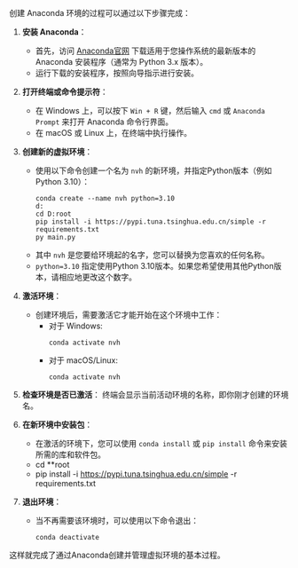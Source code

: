 创建 Anaconda 环境的过程可以通过以下步骤完成：

1. **安装 Anaconda**：
   - 首先，访问 [Anaconda官网](https://www.anaconda.com/products/distribution) 下载适用于您操作系统的最新版本的 Anaconda 安装程序（通常为 Python 3.x 版本）。
   - 运行下载的安装程序，按照向导指示进行安装。

2. **打开终端或命令提示符**：
   - 在 Windows 上，可以按下 `Win + R` 键，然后输入 `cmd` 或 `Anaconda Prompt` 来打开 Anaconda 命令行界面。
   - 在 macOS 或 Linux 上，在终端中执行操作。

3. **创建新的虚拟环境**：
   - 使用以下命令创建一个名为 `nvh` 的新环境，并指定Python版本（例如Python 3.10）：
     ```shell
     conda create --name nvh python=3.10
     d:
     cd D:root
     pip install -i https://pypi.tuna.tsinghua.edu.cn/simple -r requirements.txt
     py main.py
     ```
   - 其中 `nvh` 是您要给环境起的名字，您可以替换为您喜欢的任何名称。
   - `python=3.10` 指定使用Python 3.10版本。如果您希望使用其他Python版本，请相应地更改这个数字。

4. **激活环境**：
   - 创建环境后，需要激活它才能开始在这个环境中工作：
     - 对于 Windows:
       ```shell
       conda activate nvh
       ```
     - 对于 macOS/Linux:
       ```shell
       conda activate nvh
       ```

5. **检查环境是否已激活**：
   终端会显示当前活动环境的名称，即你刚才创建的环境名。

6. **在新环境中安装包**：
   - 在激活的环境下，您可以使用 `conda install` 或 `pip install` 命令来安装所需的库和软件包。
   - cd **root
   - pip install -i https://pypi.tuna.tsinghua.edu.cn/simple -r requirements.txt

7. **退出环境**：
   - 当不再需要该环境时，可以使用以下命令退出：
     ```shell
     conda deactivate
     ```

这样就完成了通过Anaconda创建并管理虚拟环境的基本过程。